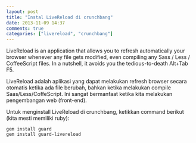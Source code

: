 ```yaml
---
layout: post
title: "Instal LiveReload di crunchbang"
date: 2013-11-09 14:37
comments: true
categories: ["livereload", "crunchbang"]
---
```


LiveReload is an application that allows you to refresh automatically your browser whenever any file gets modified, even compiling any Sass / Less / CoffeeScript files. In a nutshell, it avoids you the tedious-to-death Alt+Tab F5.

LiveReload adalah aplikasi yang dapat melakukan refresh browser secara otomatis ketika ada file berubah, bahkan ketika melakukan compile Saas/Less/CoffeScript. Ini sangat bermanfaat ketika kita melakukan pengembangan web (front-end).

Untuk menginstall LiveReload di crunchbang, ketikkan command berikut (kita mesti memiliki ruby):

```
gem install guard
gem install guard-livereload
```
